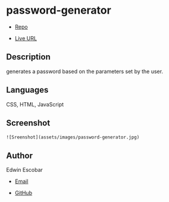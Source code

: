 
# password-generator

  * [Repo](https://github.com/escowin/password-generator)

  * [Live URL](https://escowin.github.io/password-generator)
  
## Description

  generates a password based on the parameters set by the user.

## Languages

  CSS, HTML, JavaScript

## Screenshot

    ![Sreenshot](assets/images/password-generator.jpg)

## Author

  Edwin Escobar

  * [Email](mailto:edwin@escowinart.com)

  * [GitHub](https://github.com/escowin)
